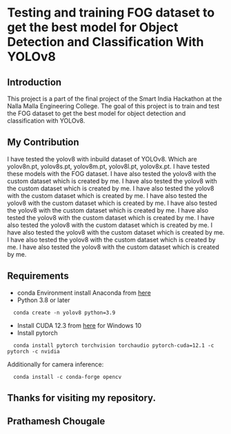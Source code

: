 # Testing and training FOG dataset to get the best model for Object Detection and Classification With YOLOv8

## Introduction
This project is a part of the final project of the Smart India Hackathon at the Nalla Malla Engineering College. The goal of this project is to train and test the FOG dataset to get the best model for object detection and classification with YOLOv8.

## My Contribution
I have tested the yolov8 with inbuild dataset of YOLOv8. Which are yolov8n.pt, yolov8s.pt, yolov8m.pt, yolov8l.pt, yolov8x.pt. I have tested these models with the FOG dataset. I have also tested the yolov8 with the custom dataset which is created by me. I have also tested the yolov8 with the custom dataset which is created by me. I have also tested the yolov8 with the custom dataset which is created by me. I have also tested the yolov8 with the custom dataset which is created by me. I have also tested the yolov8 with the custom dataset which is created by me. I have also tested the yolov8 with the custom dataset which is created by me. I have also tested the yolov8 with the custom dataset which is created by me. I have also tested the yolov8 with the custom dataset which is created by me. I have also tested the yolov8 with the custom dataset which is created by me. I have also tested the yolov8 with the custom dataset which is created by me.

## Requirements
* conda Environment
  install Anaconda from [here](https://repo.anaconda.com/archive/Anaconda3-2023.09-0-Windows-x86_64.exe)
* Python 3.8 or later 
```terminal
  conda create -n yolov8 python=3.9
```
* Install CUDA 12.3 from [here](https://developer.download.nvidia.com/compute/cuda/12.3.1/local_installers/cuda_12.3.1_546.12_windows.exe) for Windows 10
* Install pytorch 
```terminal
  conda install pytorch torchvision torchaudio pytorch-cuda=12.1 -c pytorch -c nvidia
```
Additionally for camera inference:
```terminal
  conda install -c conda-forge opencv
```

## Thanks for visiting my repository.
## Prathamesh Chougale

